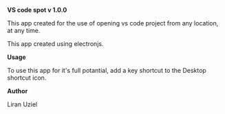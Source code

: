 **VS code spot v 1.0.0**

This app created for the use of opening vs code project from any location, at any time.

This app created using electronjs.

**Usage**

To use this app for it's full potantial, add a key shortcut to the Desktop shortcut icon.

**Author**

Liran Uziel
